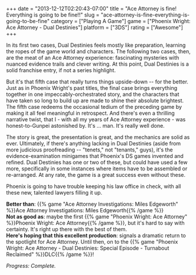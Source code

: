 +++
date = "2013-12-12T02:20:43-07:00"
title = "Ace Attorney is fine!  Everything is going to be fine!!"
slug = "ace-attorney-is-fine-everything-is-going-to-be-fine"
category = ["Playing A Game"]
game = ["Phoenix Wright: Ace Attorney - Dual Destinies"]
platform = ["3DS"]
rating = ["Awesome"]
+++

In its first two cases, Dual Destinies feels mostly like preparation, learning the ropes of the game world and characters.  The following two cases, then, are the meat of an Ace Attorney experience: fascinating mysteries with nuanced evidence trails and clever writing.  At this point, Dual Destinies is a solid franchise entry, if not a series highlight.

But it's that fifth case that really turns things upside-down -- for the better.  Just as in Phoenix Wright's past titles, the final case brings everything together in one impeccably-orchestrated story, and the characters that have taken so long to build up are made to shine their absolute brightest.  The fifth case redeems the occasional tedium of the preceding game by making it all feel meaningful in retrospect.  And there's even a thrilling narrative twist, that I - with all my years of Ace Attorney experience - was honest-to-Gunpei astonished by.  It's ... man.  It's really well done.

The story is great, the presentation is great, and the mechanics are solid as ever.  Ultimately, if there's anything lacking in Dual Destinies (aside from more judicious proofreading -- "tenets," not "tenants," guys), it's the evidence-examination minigames that Phoenix's DS games invented and refined.  Dual Destinies has one or two of these, but could have used a few more, specifically in some instances where items have to be assembled or re-arranged.  At any rate, the game is a great success even without these.

Phoenix is going to have trouble keeping his law office in check, with all these new, talented lawyers filling it up.

<b>Better than</b>: {{% game "Ace Attorney Investigations: Miles Edgeworth" %}}Ace Attorney Investigations: Miles Edgeworth{{% /game %}}  
<b>Not as good as</b>: maybe the first {{% game "Phoenix Wright: Ace Attorney" %}}Phoenix Wright: Ace Attorney{{% /game %}}, but it's hard to say with certainty.  It's right up there with the best of them.  
<b>Here's hoping that this excellent production</b>: signals a dramatic return to the spotlight for Ace Attorney.  Until then, on to the {{% game "Phoenix Wright: Ace Attorney - Dual Destinies: Special Episode - Turnabout Reclaimed" %}}DLC{{% /game %}}!

<i>Progress: Complete.</i>